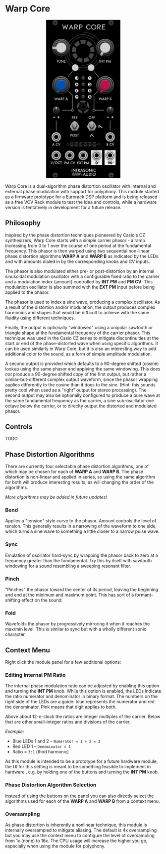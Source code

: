 # Warp Core

<p align="center">
<img src="res/warp-core.png" width="240">
</p>

Warp Core is a dual-algorithm phase distortion oscillator with internal and external phase 
modulation with support for polyphony. This module started as a firmware prototype for a
Eurorack DSP platform and is being released as a free VCV Rack module to test the idea and 
controls, while a hardware version is tentatively in development for a future release.

## Philosophy

Inspired by the phase distortion techniques pioneered by Casio's CZ synthesizers, Warp Core
starts with a simple carrier phasor - a ramp increasing from 0 to 1 over the course of one
period at the fundamental frequency. This phasor is then warped using two sequential
non-linear phase distortion algorithms **WARP A** and **WARP B** as indicated by the LEDs
and with amounts dialed in by the corresponding knobs and CV inputs.

The phasor is also modulated either pre- or post-distortion by an internal sinusoidal modulation
oscillator with a configurable fixed ratio to the carrier and a modulation index (amount) controlled
by **INT PM** and **PM CV**. This modulation oscillator is also summed with the **EXT PM** input
before being applied to the phasor.

The phasor is used to index a sine wave, producing a complex oscillator.
As a result of the distortion and/or modulation, the output produces complex harmonics and
shapes that would be difficult to achieve with the same fluidity using different techniques.

Finally, the output is optionally "windowed" using a unipolar sawtooth or triangle shape at
the fundamental frequency of the carrier phasor. This technique was used in the Casio CZ series 
to mitigate discontinuities at the start or end of the phase-distorted wave when using specific
algorithms. It can be used similarly in Warp Core, but it is also an interesting way to add
additional color to the sound, as a form of simple amplitude modulation.

A second output is provided which defaults to a 90-degree shifted (cosine) lookup using the same
phasor and applying the same windowing. This does *not* produce a 90-degree shifted copy of the 
first output, but rather a similar-but-different complex output waveform, since the phasor wrapping 
applies differently to the cosine than it does to the sine. (Hint: this sounds pretty cool when 
used as a "right" output for stereo processing). The second output may also be optionally configured
to produce a pure wave at the same fundamental frequency as the carrier, a sine sub-oscillator one 
octave below the carrier, or to direclty output the distorted and modulated phasor.

## Controls

TODO

## Phase Distortion Algorithms

There are currently four selectable phase distortion algorithms, one of which may be chosen
for each of **WARP A** and **WARP B**. The phase distortion is non-linear and applied in series, 
so using the same algorithm for both will produce interesting results, as will changing the order
of the algorithms.

_More algorithms may be added in future updates!_

### Bend

Applies a "tension" style curve to the phasor. Amount controls the level of tension.
This generally results in a narrowing of the waveform to one side, which  turns a sine 
wave to something a little closer to a narrow pulse wave.

### Sync

Emulation of oscillator hard-sync by wrapping the phasor back to zero at a frequency
greater than the fundamental. Try this by itself with sawtooth windowing for a sound
resembling a sweeping resonant filter.

### Pinch

"Pinches" the phasor toward the center of its period, leaving the beginning and end at the
minimum and maximum point. This has sort of a formant-shifting effect on the sound.

### Fold

Wavefolds the phasor by progressively mirroring it when it reaches the max/min level. This
is similar to sync but with a wholly different sonic character.

## Context Menu

Right click the module panel for a few additional options:

### Editing Internal PM Ratio

The internal phase modulation ratio can be adjusted by enabling this option and turning the
**INT PM** knob. While this option is enabled, the LEDs indicate the ratio numerator and
denominator in binary format. The numbers on the right side of the LEDs are a guide: blue
represents the numerator and red the denominator. Pink means that digit applies to both.

Above about 12-o-clock the ratios are integer multiples of the carrier. Below that
are other small-integer ratios and divisions of the carrier.

_Example:_

* Blue LEDs 1 and 2 – `Numerator = 1 + 2 = 3`
* Red LED 1 – `Denominator = 1`
* Ratio = `3:1` (third harmonic)

As this module is intended to be a prototype for a future hardware module, the UI for this
setting is meant to be something feasible to implement in hardware , e.g. by holding one 
of the buttons and turning the **INT PM** knob.

### Phase Distortion Algorithm Selection

Instead of using the buttons on the panel you can also directly select the algorithms
used for each of the **WARP A** and **WARP B** from a context menu.

### Oversampling

As phase distortion is inherently a nonlinear technique, this module is internally oversampled
to mitigate aliasing. The default is 4x oversampling but you may use the context menu to configure
the level of oversampling from 1x (none) to 16x. The CPU usage will increase the higher you go,
especially when using the module for polyphony.

